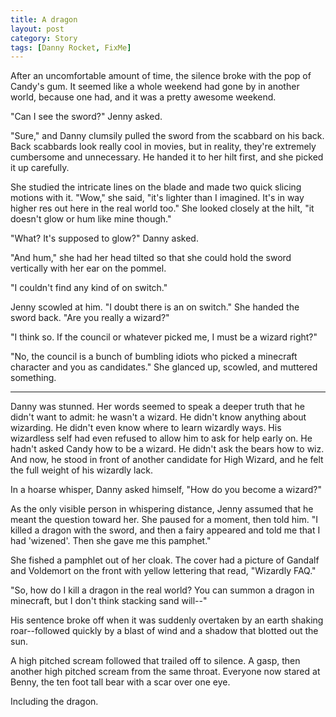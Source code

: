 ```yaml
---
title: A dragon
layout: post
category: Story
tags: [Danny Rocket, FixMe]
---
```

After an uncomfortable amount of time, the silence broke with the pop of Candy's gum. It seemed like a whole weekend had gone by in another world, because one had, and it was a pretty awesome weekend.

<!-- more -->

"Can I see the sword?" Jenny asked.

"Sure," and Danny clumsily pulled the sword from the scabbard on his back. Back scabbards look really cool in movies, but in reality, they're extremely cumbersome and unnecessary. He handed it to her hilt first, and she picked it up carefully.

She studied the intricate lines on the blade and made two quick slicing motions with it. "Wow," she said, "it's lighter than I imagined. It's in way higher res out here in the real world too." She looked closely at the hilt, "it doesn't glow or hum like mine though."

"What? It's supposed to glow?" Danny asked.

"And hum," she had her head tilted so that she could hold the sword vertically with her ear on the pommel.

"I couldn't find any kind of on switch."

Jenny scowled at him. "I doubt there is an on switch." She handed the sword back. "Are you really a wizard?"

"I think so. If the council or whatever picked me, I must be a wizard right?"

"No, the council is a bunch of bumbling idiots who picked a minecraft character and you as candidates." She glanced up, scowled, and muttered something.

* * *

Danny was stunned. Her words seemed to speak a deeper truth that he didn't want to admit: he wasn't a wizard. He didn't know anything about wizarding. He didn't even know where to learn wizardly ways. His wizardless self had even refused to allow him to ask for help early on. He hadn't asked Candy how to be a wizard. He didn't ask the bears how to wiz. And now, he stood in front of another candidate for High Wizard, and he felt the full weight of his wizardly lack.

In a hoarse whisper, Danny asked himself, "How do you become a wizard?"

As the only visible person in whispering distance, Jenny assumed that he meant the question toward her. She paused for a moment, then told him. "I killed a dragon with the sword, and then a fairy appeared and told me that I had 'wizened'. Then she gave me this pamphet."

She fished a pamphlet out of her cloak. The cover had a picture of Gandalf and Voldemort on the front with yellow lettering that read, "Wizardly FAQ."

"So, how do I kill a dragon in the real world? You can summon a dragon in minecraft, but I don't think stacking sand will--"

His sentence broke off when it was suddenly overtaken by an earth shaking roar--followed quickly by a blast of wind and a shadow that blotted out the sun.

A high pitched scream followed that trailed off to silence. A gasp, then another high pitched scream from the same throat. Everyone now stared at Benny, the ten foot tall bear with a scar over one eye.

Including the dragon.